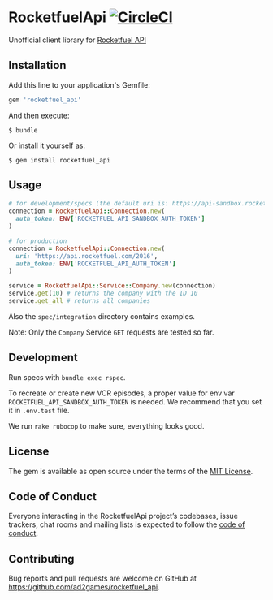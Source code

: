 # RocketfuelApi [![CircleCI](https://circleci.com/gh/ad2games/rocketfuel_api.svg?style=svg)](https://circleci.com/gh/ad2games/rocketfuel_api)

Unofficial client library for [Rocketfuel API](https://api.rocketfuel.com)

## Installation

Add this line to your application's Gemfile:

```ruby
gem 'rocketfuel_api'
```

And then execute:

    $ bundle

Or install it yourself as:

    $ gem install rocketfuel_api

## Usage

```ruby
# for development/specs (the default uri is: https://api-sandbox.rocketfuel.com/2016)
connection = RocketfuelApi::Connection.new(
  auth_token: ENV['ROCKETFUEL_API_SANDBOX_AUTH_TOKEN']
)

# for production
connection = RocketfuelApi::Connection.new(
  uri: 'https://api.rocketfuel.com/2016',
  auth_token: ENV['ROCKETFUEL_API_AUTH_TOKEN']
)

service = RocketfuelApi::Service::Company.new(connection)
service.get(10) # returns the company with the ID 10
service.get_all # returns all companies
```

Also the `spec/integration` directory contains examples.

Note: Only the `Company` Service `GET` requests are tested so far.

## Development

Run specs with `bundle exec rspec`.

To recreate or create new VCR episodes, a proper value for env var `ROCKETFUEL_API_SANDBOX_AUTH_TOKEN` is needed.
We recommend that you set it in `.env.test` file. 

We run `rake rubocop` to make sure, everything looks good.

## License

The gem is available as open source under the terms of the [MIT License](http://opensource.org/licenses/MIT).

## Code of Conduct

Everyone interacting in the RocketfuelApi project’s codebases, issue trackers, chat rooms and mailing lists is expected to follow the [code of conduct](https://github.com/[USERNAME]/rocketfuel_api/blob/master/CODE_OF_CONDUCT.md).

## Contributing

Bug reports and pull requests are welcome on GitHub at https://github.com/ad2games/rocketfuel_api.
